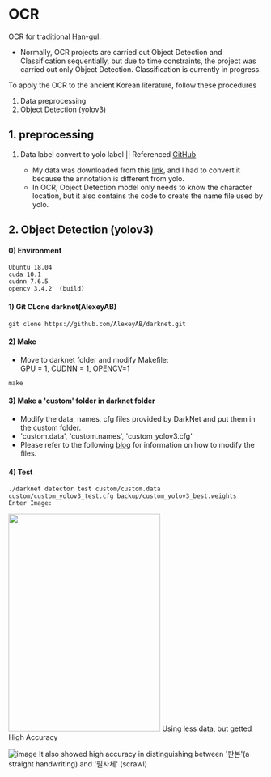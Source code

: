 # OCR
OCR for traditional Han-gul.

- Normally, OCR projects are carried out Object Detection and Classification sequentially, but due to time constraints, the project was carried out only Object Detection. 
Classification is currently in progress.

To apply the OCR to the ancient Korean literature, follow these procedures

1. Data preprocessing 
2. Object Detection (yolov3)

## 1. preprocessing 
1. Data label convert to yolo label || Referenced [GitHub](https://github.com/ssaru/convert2Yolo)

   - My data was downloaded from this [link](https://aihub.or.kr/aidata/30753), and I had to convert it because the annotation is different from yolo.
   - In OCR, Object Detection model only needs to know the character location, but it also contains the code to create the name file used by yolo.          

## 2. Object Detection (yolov3)
#### 0) Environment
 ```
 Ubuntu 18.04
 cuda 10.1
 cudnn 7.6.5
 opencv 3.4.2  (build)
 ```
#### 1) Git CLone darknet(AlexeyAB)
  ```
 git clone https://github.com/AlexeyAB/darknet.git
 ```
 #### 2) Make 
- Move to darknet folder and modify Makefile:     
GPU = 1, CUDNN = 1, OPENCV=1
```
make
```
#### 3) Make a 'custom' folder in darknet folder 
- Modify the data, names, cfg files provided by DarkNet and put them in the custom folder.
- 'custom.data', 'custom.names', 'custom_yolov3.cfg' 
- Please refer to the following [blog](https://blog.naver.com/rudals2901/222425780667) for information on how to modify the files.

#### 4) Test
```
./darknet detector test custom/custom.data custom/custom_yolov3_test.cfg backup/custom_yolov3_best.weights
Enter Image: 
```
<img src="https://user-images.githubusercontent.com/76406136/127340393-2b990faa-417f-4f8c-871d-1c1b6f3826a8.jpg"  width="300" height="430"> 
Using less data, but getted High Accuracy         

![image](https://user-images.githubusercontent.com/76406136/127341174-bd34ce84-d4d0-41a8-a6fd-eaabb4f388cc.png)
It also showed high accuracy in distinguishing between '판본'(a straight handwriting) and '필사체' (scrawl)

